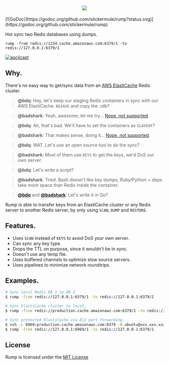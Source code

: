 <h1 align="center">
<img src="https://rawgit.com/jdorfman/rump/master/assets/images/rump_logo.svg">
</h1>
[![GoDoc](https://godoc.org/github.com/stickermule/rump?status.svg)](https://godoc.org/github.com/stickermule/rump)

Hot sync two Redis databases using dumps.

`rump -from redis://1234.cache.amazonaws.com:6379/1 -to redis://127.0.0.1:6379/1`

[![asciicast](https://asciinema.org/a/94355.png)](https://asciinema.org/a/94355)

## Why.

There's no easy way to get/sync data from an [AWS ElastiCache]( http://docs.aws.amazon.com/AmazonElastiCache/latest/UserGuide/ClientConfig.RestrictedCommands.html ) Redis cluster.

> **@bdq**: Hey, let's keep our staging Redis containers in sync with our AWS ElastiCache. `BGSAVE` and copy the .rdb?

>**@badshark**: Yeah, awesome, let me try... [Nope, not supported](http://docs.aws.amazon.com/AmazonElastiCache/latest/UserGuide/ClientConfig.RestrictedCommands.html).

>**@bdq**: Ah, that's bad. We'll have to set the containers as `SLAVEOF`?

>**@badshark**: That makes sense, doing it... [Nope, not supported](http://docs.aws.amazon.com/AmazonElastiCache/latest/UserGuide/ClientConfig.RestrictedCommands.html).

>**@bdq**: WAT. Let's use an open source tool to do the sync?

>**@badshark**: Most of them use `KEYS` to get the keys, we'd DoS our own server.

>**@bdq**: Let's write a script?

>**@badshark**: Tried. Bash doesn't like key dumps, Ruby/Python + deps take more space than Redis inside the container.

>**[@bdq](https://github.com/BDQ)** and **[@badshark](https://github.com/badshark)**: Let's write it in Go?


Rump is able to transfer keys from an ElastiCache cluster or any Redis server to another Redis server, by only using `SCAN`, `DUMP` and `RESTORE`.

## Features.

- Uses `SCAN` instead of `KEYS` to avoid DoS your own server.
- Can sync any key type.
- Drops the TTL on purpose, since it wouldn't be in sync.
- Doesn't use any temp file.
- Uses buffered channels to optimize slow source servers.
- Uses pipelines to minimize network roundtrips.

## Examples.

```sh
# Sync local Redis DB 1 to DB 2.
$ rump -from redis://127.0.0.1:6379/1 -to redis://127.0.0.1:6379/2

# Sync ElastiCache cluster to local.
$ rump -from redis://production.cache.amazonaws.com:6379/1 -to redis://127.0.0.1:6379/1

# Sync protected ElastiCache via EC2 port forwarding.
$ ssh -L 6969:production.cache.amazonaws.com:6379 -N ubuntu@xxx.xxx.xxx.xxx &
$ rump -from redis://127.0.0.1:6969/1 -to redis://127.0.0.1:6379/1
```

## License

Rump is licensed under the [MIT License](https://opensource.org/licenses/MIT)
